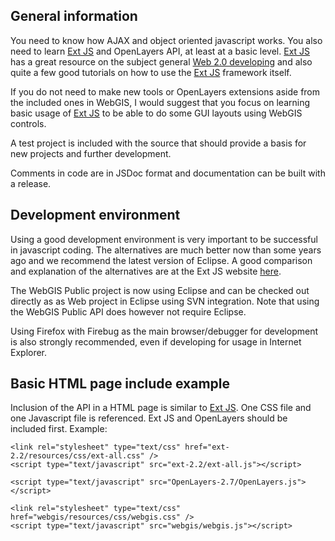 ## General information ##

You need to know how AJAX and object oriented javascript works. You also need to learn [Ext JS](Ext.md) and OpenLayers API, at least at a basic level. [Ext JS](Ext.md) has a great resource on the subject general [Web 2.0 developing](http://extjs.com/learn/Manual:Resources) and also quite a few good tutorials on how to use the [Ext JS](Ext.md) framework itself.

If you do not need to make new tools or OpenLayers extensions aside from the included ones in WebGIS, I would suggest that you focus on learning basic usage of [Ext JS](Ext.md) to be able to do some GUI layouts using WebGIS controls.

A test project is included with the source that should provide a basis for new projects and further development.

Comments in code are in JSDoc format and documentation can be built with a release.

## Development environment ##

Using a good development environment is very important to be successful in javascript coding. The alternatives are much better now than some years ago and we recommend the latest version of Eclipse. A good comparison and explanation of the alternatives are at the Ext JS website [here](http://extjs.com/learn/Manual:Resources#IDEs).

The WebGIS Public project is now using Eclipse and can be checked out directly as as Web project in Eclipse using SVN integration. Note that using the WebGIS Public API does however not require Eclipse.

Using Firefox with Firebug as the main browser/debugger for development is also strongly recommended, even if developing for usage in Internet Explorer.

## Basic HTML page include example ##

Inclusion of the API in a HTML page is similar to [Ext JS](Ext.md). One CSS file and one Javascript file is referenced. Ext JS and OpenLayers should be included first. Example:

```
<link rel="stylesheet" type="text/css" href="ext-2.2/resources/css/ext-all.css" />
<script type="text/javascript" src="ext-2.2/ext-all.js"></script>

<script type="text/javascript" src="OpenLayers-2.7/OpenLayers.js"></script>

<link rel="stylesheet" type="text/css" href="webgis/resources/css/webgis.css" />
<script type="text/javascript" src="webgis/webgis.js"></script>
```